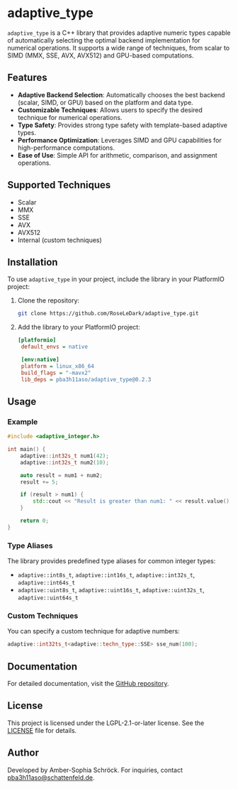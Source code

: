 # adaptive_type

`adaptive_type` is a C++ library that provides adaptive numeric types capable of automatically selecting the optimal backend implementation for numerical operations. It supports a wide range of techniques, from scalar to SIMD (MMX, SSE, AVX, AVX512) and GPU-based computations.

## Features

- **Adaptive Backend Selection**: Automatically chooses the best backend (scalar, SIMD, or GPU) based on the platform and data type.
- **Customizable Techniques**: Allows users to specify the desired technique for numerical operations.
- **Type Safety**: Provides strong type safety with template-based adaptive types.
- **Performance Optimization**: Leverages SIMD and GPU capabilities for high-performance computations.
- **Ease of Use**: Simple API for arithmetic, comparison, and assignment operations.

## Supported Techniques

- Scalar
- MMX
- SSE
- AVX
- AVX512
- Internal (custom techniques)

## Installation

To use `adaptive_type` in your project, include the library in your PlatformIO project:

1. Clone the repository:
   ```bash
   git clone https://github.com/RoseLeDark/adaptive_type.git
   ```
2. Add the library to your PlatformIO project:
   ```ini
   [platformio]
    default_envs = native

    [env:native]
    platform = linux_x86_64
    build_flags = "-mavx2"
    lib_deps = pba3h11aso/adaptive_type@0.2.3
    ```

## Usage

### Example

```cpp
#include <adaptive_integer.h>

int main() {
    adaptive::int32s_t num1(42);
    adaptive::int32s_t num2(10);

    auto result = num1 + num2;
    result += 5;

    if (result > num1) {
        std::cout << "Result is greater than num1: " << result.value() << std::endl;
    }

    return 0;
}
```

### Type Aliases

The library provides predefined type aliases for common integer types:

- `adaptive::int8s_t`, `adaptive::int16s_t`, `adaptive::int32s_t`, `adaptive::int64s_t`
- `adaptive::uint8s_t`, `adaptive::uint16s_t`, `adaptive::uint32s_t`, `adaptive::uint64s_t`

### Custom Techniques

You can specify a custom technique for adaptive numbers:

```cpp
adaptive::int32ts_t<adaptive::techn_type::SSE> sse_num(100);
```

## Documentation

For detailed documentation, visit the [GitHub repository](https://github.com/RoseLeDark/adaptive_type).

## License

This project is licensed under the LGPL-2.1-or-later license. See the [LICENSE](https://github.com/RoseLeDark/adaptive_type/blob/main/LICENSE) file for details.

## Author

Developed by Amber-Sophia Schröck. For inquiries, contact [pba3h11aso@schattenfeld.de](mailto:pba3h11aso@schattenfeld.de).

